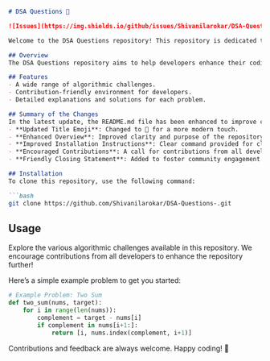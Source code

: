 ```markdown
# DSA Questions 🤖

![Issues](https://img.shields.io/github/issues/Shivanilarokar/DSA-Questions-) ![Stars](https://img.shields.io/github/stars/Shivanilarokar/DSA-Questions-)

Welcome to the DSA Questions repository! This repository is dedicated to providing a collection of Data Structure and Algorithm problems for practice and enhancement of coding skills.

## Overview
The DSA Questions repository aims to help developers enhance their coding abilities through an extensive collection of algorithmic challenges. Whether you're preparing for interviews or simply looking to refine your skills, you'll find numerous problems to solve.

## Features
- A wide range of algorithmic challenges.
- Contribution-friendly environment for developers.
- Detailed explanations and solutions for each problem.

## Summary of the Changes
In the latest update, the README.md file has been enhanced to improve clarity and engagement. Key changes include:
- **Updated Title Emoji**: Changed to 🤖 for a more modern touch.
- **Enhanced Overview**: Improved clarity and purpose of the repository.
- **Improved Installation Instructions**: Clear command provided for cloning the repository.
- **Encouraged Contributions**: A call for contributions from all developers included in the usage section.
- **Friendly Closing Statement**: Added to foster community engagement.

## Installation
To clone this repository, use the following command:

```bash
git clone https://github.com/Shivanilarokar/DSA-Questions-.git
```

## Usage
Explore the various algorithmic challenges available in this repository. We encourage contributions from all developers to enhance the repository further!

Here’s a simple example problem to get you started:

```python
# Example Problem: Two Sum
def two_sum(nums, target):
    for i in range(len(nums)):
        complement = target - nums[i]
        if complement in nums[i+1:]:
            return [i, nums.index(complement, i+1)]
```

Contributions and feedback are always welcome. Happy coding! 🎉
```
